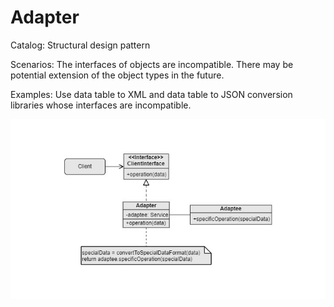 Adapter
===
Catalog: Structural design pattern

Scenarios: The interfaces of objects are incompatible. There may be potential extension of the object types in the future.

Examples: Use data table to XML and data table to JSON conversion libraries whose interfaces are incompatible.

![UML](UML.jpg)
